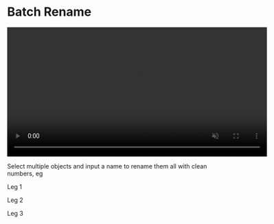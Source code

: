 # Batch Rename

<video controls autoplay loop muted style="width: 120%;">
  <source src="/gifs/batch_rename.mp4" type="video/mp4">
</video>

<br>

Select multiple objects and input a name to rename them all with clean numbers, eg

Leg 1

Leg 2

Leg 3
